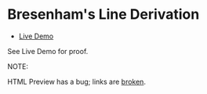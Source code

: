 # Bresenham's Line Derivation

* [Live Demo](https://michaelangel007.github.io/js_bresenham_line/)

See Live Demo for proof.

NOTE:

HTML Preview has a bug; links are [broken](http://htmlpreview.github.io/?https://raw.githubusercontent.com/Michaelangel007/js_bresenham_line/master/index.html).
